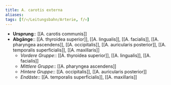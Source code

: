 ```yaml
---
title: A. carotis externa
aliases: 
tags: [f/💀/Leitungsbahn/Arterie, f/💀]
---
```

- **Ursprung**:: [[A. carotis communis]]
- **Abgänge**:: [[A. thyroidea superior]], [[A. lingualis]], [[A. facialis]], [[A. pharyngea ascendens]], [[A. occipitalis]], [[A. auricularis posterior]], [[A. temporalis superficialis]], [[A. maxillaris]]
	- *Vordere Gruppe*:: [[A. thyroidea superior]], [[A. lingualis]], [[A. facialis]]
	- *Mittlere Gruppe*:: [[A. pharyngea ascendens]]
	- *Hintere Gruppe*:: [[A. occipitalis]], [[A. auricularis posterior]]
	- *Endäste*:: [[A. temporalis superficialis]], [[A. maxillaris]]